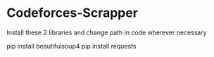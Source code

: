 # Codeforces-Scrapper

Install these 2 libraries 
and change path in code wherever necessary


pip install beautifulsoup4
pip install requests
